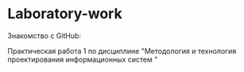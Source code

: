 # Laboratory-work
Знакомство с GitHub:

Практическая работа 1 по дисциплине "Методология и технология проектирования информационных систем "
